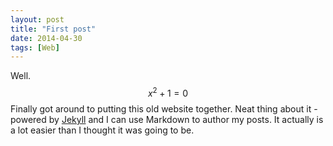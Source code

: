 ```yaml
---
layout: post
title: "First post"
date: 2014-04-30
tags: [Web]
---
```


Well. $$x^2+1=0$$ Finally got around to putting this old website together. Neat thing about it - powered by [Jekyll](http://jekyllrb.com) and I can use Markdown to author my posts. It actually is a lot easier than I thought it was going to be.

<!--more-->
<div class="fb-comments" data-href="https://hoangnamphan.github.io/blog/first-post" data-width="350" data-numposts="10"></div>

